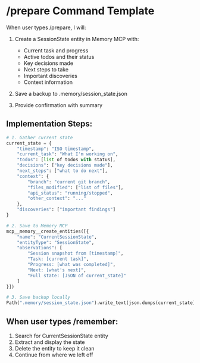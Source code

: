 # /prepare Command Template

When user types /prepare, I will:

1. Create a SessionState entity in Memory MCP with:
   - Current task and progress
   - Active todos and their status
   - Key decisions made
   - Next steps to take
   - Important discoveries
   - Context information

2. Save a backup to .memory/session_state.json

3. Provide confirmation with summary

## Implementation Steps:

```python
# 1. Gather current state
current_state = {
    "timestamp": "ISO timestamp",
    "current_task": "What I'm working on",
    "todos": [list of todos with status],
    "decisions": ["key decisions made"],
    "next_steps": ["what to do next"],
    "context": {
        "branch": "current git branch",
        "files_modified": ["list of files"],
        "api_status": "running/stopped",
        "other_context": "..."
    },
    "discoveries": ["important findings"]
}

# 2. Save to Memory MCP
mcp__memory__create_entities([{
    "name": "CurrentSessionState",
    "entityType": "SessionState",
    "observations": [
        "Session snapshot from [timestamp]",
        "Task: [current task]",
        "Progress: [what was completed]",
        "Next: [what's next]",
        "Full state: [JSON of current_state]"
    ]
}])

# 3. Save backup locally
Path(".memory/session_state.json").write_text(json.dumps(current_state))
```

## When user types /remember:

1. Search for CurrentSessionState entity
2. Extract and display the state
3. Delete the entity to keep it clean
4. Continue from where we left off